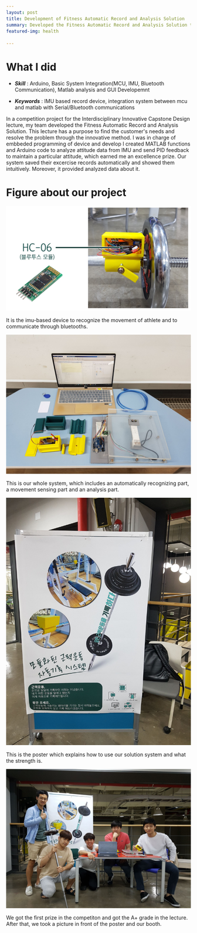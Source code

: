 ```yaml
---
layout: post
title: Development of Fitness Automatic Record and Analysis Solution
summary: Developed the Fitness Automatic Record and Analysis Solution through matlab and bluetooth communications
featured-img: health

---
```


# What I did

- ***Skill*** : Arduino, Basic System Integration(MCU, IMU, Bluetooth Communication), Matlab analysis and GUI Developemnt

- ***Keywords*** : IMU based record device, integration system between mcu and matlab with Serial/Bluetooth communications 

In a competition project for the Interdisciplinary Innovative Capstone Design lecture, my team developed the Fitness Automatic Record and Analysis Solution.
This lecture has a purpose to find the customer's needs and resolve the problem through the innovative method. I was in charge of embbeded programming of device and develop
I created MATLAB functions and Arduino code to analyze attitude data from IMU and send PID feedback to maintain a particular attitude, which earned me an excellence prize.
Our system saved their excercise records automatically and showed them intuitively. Moreover, it provided analyzed data about it. 

# Figure about our project

<p align="center">
  <img src="/assets/health/health.jpg">
</p>

It is the imu-based device to recognize the movement of athlete and to communicate through bluetooths. 

<p align="center">
  <img src="/assets/health/health2.jpg">
</p>

This is our whole system, which includes an automatically recognizing part, a movement sensing part and an analysis part. 

<p align="center">
  <img src="/assets/health/health1.jpg">
</p>

This is the poster which explains how to use our solution system and what the strength is.

<p align="center">
  <img src="/assets/health/health3.jpg">
</p>

We got the first prize in the competiton and got the A+ grade in the lecture.  
After that, we took a picture in front of the poster and our booth. 
